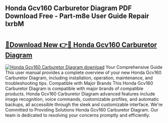 ## Honda Gcv160 Carburetor Diagram PDF Download Free - Part-m8e User Guide Repair lxrbM

# <h2><a href="http://dfsm5h.blite.top/?on=Honda+Gcv160+Carburetor+Diagram">🔗Download New 👉🔴 Honda Gcv160 Carburetor Diagram</a></h2>

[![Honda Gcv160 Carburetor Diagram download](https://i.imgur.com/lujVjoI.png)](http://dfsm5h.blite.top/?on=Honda+Gcv160+Carburetor+Diagram)
Your Comprehensive Guide This user manual provides a complete overview of your new Honda Gcv160 Carburetor Diagram, including installation, operation, maintenance, and troubleshooting tips. Compatible with Major Brands This Honda Gcv160 Carburetor Diagram is compatible with major brands of compatible products. Honda Gcv160 Carburetor Diagram advanced features include image recognition, voice commands, customizable profiles, and automatic backups, all accessible through the sleek and customizable interface. We're Committed to Providing Solutions Honda Gcv160 Carburetor Diagram. Our team is dedicated to resolving your concerns promptly and efficiently.
